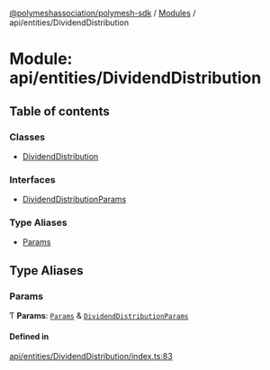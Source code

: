 [@polymeshassociation/polymesh-sdk](../README.md) / [Modules](../modules.md) / api/entities/DividendDistribution

# Module: api/entities/DividendDistribution

## Table of contents

### Classes

- [DividendDistribution](../classes/api_entities_DividendDistribution.DividendDistribution.md)

### Interfaces

- [DividendDistributionParams](../interfaces/api_entities_DividendDistribution.DividendDistributionParams.md)

### Type Aliases

- [Params](api_entities_DividendDistribution.md#params)

## Type Aliases

### Params

Ƭ **Params**: [`Params`](../interfaces/api_entities_CorporateAction.Params.md) & [`DividendDistributionParams`](../interfaces/api_entities_DividendDistribution.DividendDistributionParams.md)

#### Defined in

[api/entities/DividendDistribution/index.ts:83](https://github.com/PolymathNetwork/polymesh-sdk/blob/31dfa0dc/src/api/entities/DividendDistribution/index.ts#L83)

